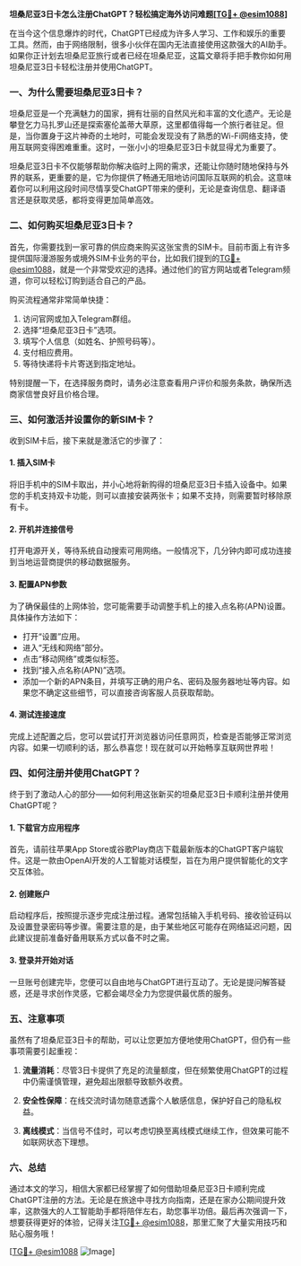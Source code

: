 **坦桑尼亚3日卡怎么注册ChatGPT？轻松搞定海外访问难题[[TG💪+ @esim1088](https://t.me/s/esim1088)]**

在当今这个信息爆炸的时代，ChatGPT已经成为许多人学习、工作和娱乐的重要工具。然而，由于网络限制，很多小伙伴在国内无法直接使用这款强大的AI助手。如果你正计划去坦桑尼亚旅行或者已经在坦桑尼亚，这篇文章将手把手教你如何用坦桑尼亚3日卡轻松注册并使用ChatGPT。

### 一、为什么需要坦桑尼亚3日卡？

坦桑尼亚是一个充满魅力的国家，拥有壮丽的自然风光和丰富的文化遗产。无论是攀登乞力马扎罗山还是探索塞伦盖蒂大草原，这里都值得每一个旅行者驻足。但是，当你置身于这片神奇的土地时，可能会发现没有了熟悉的Wi-Fi网络支持，使用互联网变得困难重重。这时，一张小小的坦桑尼亚3日卡就显得尤为重要了。

坦桑尼亚3日卡不仅能够帮助你解决临时上网的需求，还能让你随时随地保持与外界的联系，更重要的是，它为你提供了畅通无阻地访问国际互联网的机会。这意味着你可以利用这段时间尽情享受ChatGPT带来的便利，无论是查询信息、翻译语言还是获取灵感，都将变得更加简单高效。

### 二、如何购买坦桑尼亚3日卡？

首先，你需要找到一家可靠的供应商来购买这张宝贵的SIM卡。目前市面上有许多提供国际漫游服务或境外SIM卡业务的平台，比如我们提到的[TG💪+ @esim1088](https://t.me/s/esim1088)，就是一个非常受欢迎的选择。通过他们的官方网站或者Telegram频道，你可以轻松订购到适合自己的产品。

购买流程通常非常简单快捷：
1. 访问官网或加入Telegram群组。
2. 选择“坦桑尼亚3日卡”选项。
3. 填写个人信息（如姓名、护照号码等）。
4. 支付相应费用。
5. 等待快递将卡片寄送到指定地址。

特别提醒一下，在选择服务商时，请务必注意查看用户评价和服务条款，确保所选商家信誉良好且价格合理。

### 三、如何激活并设置你的新SIM卡？

收到SIM卡后，接下来就是激活它的步骤了：

#### 1. 插入SIM卡
将旧手机中的SIM卡取出，并小心地将新购得的坦桑尼亚3日卡插入设备中。如果您的手机支持双卡功能，则可以直接安装两张卡；如果不支持，则需要暂时移除原有卡。

#### 2. 开机并连接信号
打开电源开关，等待系统自动搜索可用网络。一般情况下，几分钟内即可成功连接到当地运营商提供的移动数据服务。

#### 3. 配置APN参数
为了确保最佳的上网体验，您可能需要手动调整手机上的接入点名称(APN)设置。具体操作方法如下：
- 打开“设置”应用。
- 进入“无线和网络”部分。
- 点击“移动网络”或类似标签。
- 找到“接入点名称(APN)”选项。
- 添加一个新的APN条目，并填写正确的用户名、密码及服务器地址等内容。如果您不确定这些细节，可以直接咨询客服人员获取帮助。

#### 4. 测试连接速度
完成上述配置之后，您可以尝试打开浏览器访问任意网页，检查是否能够正常浏览内容。如果一切顺利的话，那么恭喜您！现在就可以开始畅享互联网世界啦！

### 四、如何注册并使用ChatGPT？

终于到了激动人心的部分——如何利用这张新买的坦桑尼亚3日卡顺利注册并使用ChatGPT呢？

#### 1. 下载官方应用程序
首先，请前往苹果App Store或谷歌Play商店下载最新版本的ChatGPT客户端软件。这是一款由OpenAI开发的人工智能对话模型，旨在为用户提供智能化的文字交互体验。

#### 2. 创建账户
启动程序后，按照提示逐步完成注册过程。通常包括输入手机号码、接收验证码以及设置登录密码等步骤。需要注意的是，由于某些地区可能存在网络延迟问题，因此建议提前准备好备用联系方式以备不时之需。

#### 3. 登录并开始对话
一旦账号创建完毕，您便可以自由地与ChatGPT进行互动了。无论是提问解答疑惑，还是寻求创作灵感，它都会竭尽全力为您提供最优质的服务。

### 五、注意事项

虽然有了坦桑尼亚3日卡的帮助，可以让您更加方便地使用ChatGPT，但仍有一些事项需要引起重视：

1. **流量消耗**：尽管3日卡提供了充足的流量额度，但在频繁使用ChatGPT的过程中仍需谨慎管理，避免超出限额导致额外收费。
   
2. **安全性保障**：在线交流时请勿随意透露个人敏感信息，保护好自己的隐私权益。

3. **离线模式**：当信号不佳时，可以考虑切换至离线模式继续工作，但效果可能不如联网状态下理想。

### 六、总结

通过本文的学习，相信大家都已经掌握了如何借助坦桑尼亚3日卡顺利完成ChatGPT注册的方法。无论是在旅途中寻找方向指南，还是在家办公期间提升效率，这款强大的人工智能助手都将陪伴左右，助您事半功倍。最后再次强调一下，想要获得更好的体验，记得关注[TG💪+ @esim1088](https://t.me/s/esim1088)，那里汇聚了大量实用技巧和贴心服务哦！

[[TG💪+ @esim1088](https://t.me/s/esim1088) ![Image](https://i.postimg.cc/4NQfJmqS/Snipaste-2025-05-13-00-14-12.png)]